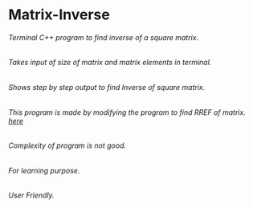 # Matrix-Inverse
###### Terminal C++ program to find inverse of a square matrix.
###### Takes input of size of matrix and matrix elements in terminal.
###### Shows step by step output to find Inverse of square matrix.
###### This program is made by modifying the program to find RREF of matrix. [here](https://github.com/i-sahajmistry/Guess-JordarnElimination)
###### Complexity of program is not good.
###### For learning purpose.
###### User Friendly.
